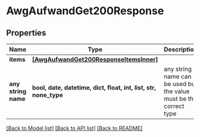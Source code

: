 # AwgAufwandGet200Response


## Properties
Name | Type | Description | Notes
------------ | ------------- | ------------- | -------------
**items** | [**[AwgAufwandGet200ResponseItemsInner]**](AwgAufwandGet200ResponseItemsInner.md) |  | [optional] 
**any string name** | **bool, date, datetime, dict, float, int, list, str, none_type** | any string name can be used but the value must be the correct type | [optional]

[[Back to Model list]](../README.md#documentation-for-models) [[Back to API list]](../README.md#documentation-for-api-endpoints) [[Back to README]](../README.md)


